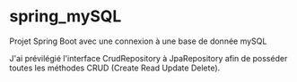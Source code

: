 # spring_mySQL

Projet Spring Boot avec une connexion à une base de donnée mySQL

J'ai prévilégié l'interface CrudRepository à JpaRepository afin de posséder toutes les méthodes CRUD (Create Read Update Delete). 
